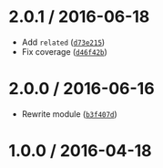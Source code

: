 <!--remark setext-->

<!--lint disable no-multiple-toplevel-headings -->

2.0.1 / 2016-06-18
==================

*   Add `related` ([`d73e215`](https://github.com/wooorm/hast-to-hyperscript/commit/d73e215))
*   Fix coverage ([`d46f42b`](https://github.com/wooorm/hast-to-hyperscript/commit/d46f42b))

2.0.0 / 2016-06-16
==================

*   Rewrite module ([`b3f407d`](https://github.com/wooorm/hast-to-hyperscript/commit/b3f407d))

1.0.0 / 2016-04-18
==================
